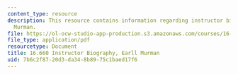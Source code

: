 ```yaml
---
content_type: resource
description: This resource contains information regarding instructor biography, Earll
  Murman.
file: https://ol-ocw-studio-app-production.s3.amazonaws.com/courses/16-660j-introduction-to-lean-six-sigma-methods-january-iap-2012/7b6c2f8720d3da348b8975c1baed17f6_MIT16_660JIAP12_murman.pdf
file_type: application/pdf
resourcetype: Document
title: 16.660 Instructor Biography, Earll Murman
uid: 7b6c2f87-20d3-da34-8b89-75c1baed17f6
---
```

